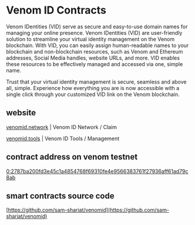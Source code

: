 # Venom ID Contracts

Venom IDentities (VID) serve as secure and easy-to-use domain names for managing your online presence. Venom IDentities (VID) are user-friendly solution to streamline your virtual identity management on the Venom blockchain. With VID, you can easily assign human-readable names to your blockchain and non-blockchain resources, such as Venom and Ethereum addresses, Social Media handles, website URLs, and more. VID enables these resources to be effectively managed and accessed via one, simple name.

Trust that your virtual identity management is secure, seamless and above all, simple. Experience how everything you are is now accessible with a single click through your customized VID link on the Venom blockchain.

## website 

[venomid.network](https://venomid.network/) | Venom ID Network / Claim


[venomid.tools](https://venomid.tools/) | Venom ID Tools / Management

## contract address on venom testnet
[0:2787ba200fd3e45c1a4854768f69310fe4e9566383761f27936aff61ad79c8ab](https://testnet.venomscan.com/accounts/0:2787ba200fd3e45c1a4854768f69310fe4e9566383761f27936aff61ad79c8ab)

## smart contracts source code
[https://github.com/sam-shariat/venomid](https://github.com/sam-shariat/venomid)
